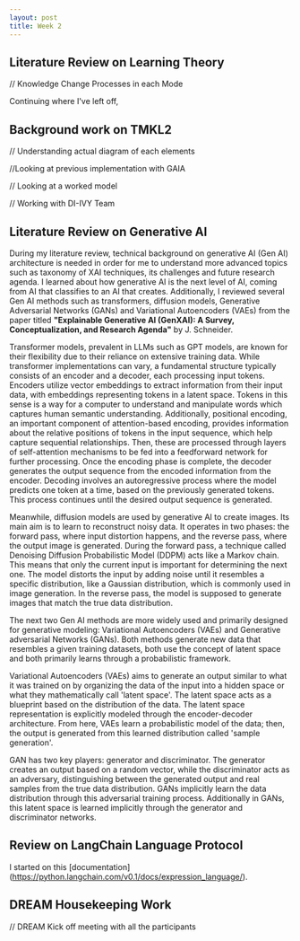 ```yaml
---
layout: post
title: Week 2
---
```


## Literature Review on Learning Theory

// Knowledge Change Processes in each Mode
 
Continuing where I've left off, 

## Background work on TMKL2

// Understanding actual diagram of each elements

//Looking at previous implementation with GAIA

// Looking at a worked model

// Working with DI-IVY Team

## Literature Review on Generative AI
During my literature review, technical background on generative AI (Gen AI) architecture is needed in order for me to understand more advanced topics such as taxonomy of XAI techniques, its challenges and future research agenda. I learned about how generative AI is the next level of AI, coming from AI that classifies to an AI that creates. Additionally, I reviewed several Gen AI methods such as transformers, diffusion models, Generative Adversarial Networks (GANs) and Variational Autoencoders (VAEs) from the paper titled **"Explainable Generative AI (GenXAI): A Survey, Conceptualization, and Research Agenda"** by J. Schneider.

Transformer models, prevalent in LLMs such as GPT models, are known for their flexibility due to their reliance on extensive training data. While transformer implementations can vary, a fundamental structure typically consists of an encoder and a decoder, each processing input tokens. Encoders utilize vector embeddings to extract information from their input data, with embeddings representing tokens in a latent space. Tokens in this sense is a way for a computer to understand and manipulate words which captures human semantic understanding.  Additionally, positional encoding, an important component of attention-based encoding, provides information about the relative positions of tokens in the input sequence, which help capture sequential relationships. Then, these are processed through layers of self-attention mechanisms to be fed into a feedforward network for further processing. Once the encoding phase is complete, the decoder generates the output sequence from the encoded information from the encoder. Decoding involves an autoregressive process where the model predicts one token at a time, based on the previously generated tokens. This process continues until the desired output sequence is generated. 

Meanwhile, diffusion models are used by generative AI to create images. Its main aim is to learn to reconstruct noisy data. It operates in two phases: the forward pass, where input distortion happens, and the reverse pass, where the output image is generated.  During the forward pass, a technique called Denoising Diffusion Probabilistic Model (DDPM) acts like a Markov chain. This means that only the current input is important for determining the next one. The model distorts the input by adding noise until it resembles a specific distribution, like a Gaussian distribution, which is commonly used in image generation. In the reverse pass, the model is supposed to generate images that match the true data distribution.

The next two Gen AI methods are more widely used and primarily designed for generative modeling: Variational Autoencoders (VAEs) and Generative adversarial Networks (GANs). Both methods generate new data that resembles a given training datasets, both use the concept of latent space and both primarily learns through a probabilistic framework.

Variational Autoencoders (VAEs) aims to generate an output similar to what it was trained on by organizing the data of the input into a hidden space or what they mathematically call 'latent space'. The latent space acts as a blueprint based on the distribution of the data. The latent space representation is explicitly modeled through the encoder-decoder architecture. From here, VAEs learn a probabilistic model of the data; then, the output is generated from this learned distribution called 'sample generation'.

GAN has two key players: generator and discriminator. The generator creates an output based on a random vector, while the discriminator acts as an adversary, distinguishing between the generated output and real samples from the true data distribution.  GANs implicitly learn the data distribution through this adversarial training process. Additionally in GANs, this latent space is learned implicitly through the generator and discriminator networks. 

## Review on LangChain Language Protocol

I started on this [documentation] (https://python.langchain.com/v0.1/docs/expression_language/). 

## DREAM Housekeeping Work

// DREAM Kick off meeting with all the participants


